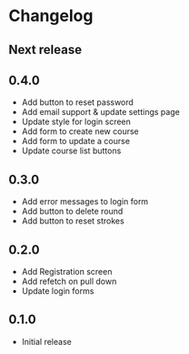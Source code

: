 # Changelog

## Next release

## 0.4.0

* Add button to reset password
* Add email support & update settings page
* Update style for login screen
* Add form to create new course
* Add form to update a course
* Update course list buttons

## 0.3.0

* Add error messages to login form
* Add button to delete round
* Add button to reset strokes

## 0.2.0

* Add Registration screen
* Add refetch on pull down
* Update login forms

## 0.1.0

* Initial release

